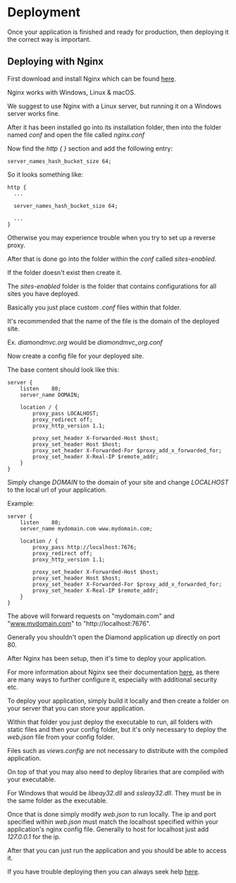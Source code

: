 # Deployment

Once your application is finished and ready for production, then deploying it the correct way is important.

## Deploying with Nginx

First download and install Nginx which can be found <a href="http://nginx.org/">here</a>.

Nginx works with Windows, Linux &amp; macOS.

We suggest to use Nginx with a Linux server, but running it on a Windows server works fine.

After it has been installed go into its installation folder, then into the folder named *conf* and open the file called *nginx.conf*

Now find the *http { }* section and add the following entry:

```
server_names_hash_bucket_size 64;
```

So it looks something like:

```
http {
  ...

  server_names_hash_bucket_size 64;

  ...
}
```

Otherwise you may experience trouble when you try to set up a reverse proxy.

After that is done go into the folder within the *conf* called *sites-enabled*.

If the folder doesn't exist then create it.

The *sites-enabled* folder is the folder that contains configurations for all sites you have deployed.

Basically you just place custom *.conf* files within that folder.

It's recommended that the name of the file is the domain of the deployed site.

Ex. *diamondmvc.org* would be *diamondmvc_org.conf*

Now create a config file for your deployed site.

The base content should look like this:

```
server {
	listen    80;
	server_name DOMAIN;

	location / {
		proxy_pass LOCALHOST;
		proxy_redirect off;
		proxy_http_version 1.1;

		proxy_set_header X-Forwarded-Host $host;
		proxy_set_header Host $host;
		proxy_set_header X-Forwarded-For $proxy_add_x_forwarded_for;
		proxy_set_header X-Real-IP $remote_addr;
	}
}
```

Simply change *DOMAIN* to the domain of your site and change *LOCALHOST* to the local url of your application.

Example:

```
server {
	listen    80;
	server_name mydomain.com www.mydomain.com;

	location / {
		proxy_pass http://localhost:7676;
		proxy_redirect off;
		proxy_http_version 1.1;

		proxy_set_header X-Forwarded-Host $host;
		proxy_set_header Host $host;
		proxy_set_header X-Forwarded-For $proxy_add_x_forwarded_for;
		proxy_set_header X-Real-IP $remote_addr;
	}
}
```

The above will forward requests on "mydomain.com" and "www.mydomain.com" to "http://localhost:7676".

Generally you shouldn't open the Diamond application up directly on port 80.

After Nginx has been setup, then it's time to deploy your application.

For more information about Nginx see their documentation <a href="http://nginx.org/en/docs/">here</a>, as there are many ways to further configure it, especially with additional security etc.

To deploy your application, simply build it locally and then create a folder on your server that you can store your application.

Within that folder you just deploy the executable to run, all folders with static files and then your config folder, but it's only necessary to deploy the *web.json* file from your config folder.

Files such as *views.config* are not necessary to distribute with the compiled application.

On top of that you may also need to deploy libraries that are compiled with your executable.

For Windows that would be *libeay32.dll* and *ssleay32.dll*. They must be in the same folder as the executable.

Once that is done simply modify *web.json* to run locally. The ip and port specified within *web.json* must match the localhost specified within your application's nginx config file. Generally to host for localhost just add *127.0.0.1* for the ip.

After that you can just run the application and you should be able to access it.

If you have trouble deploying then you can always seek help <a href="/help">here</a>.
